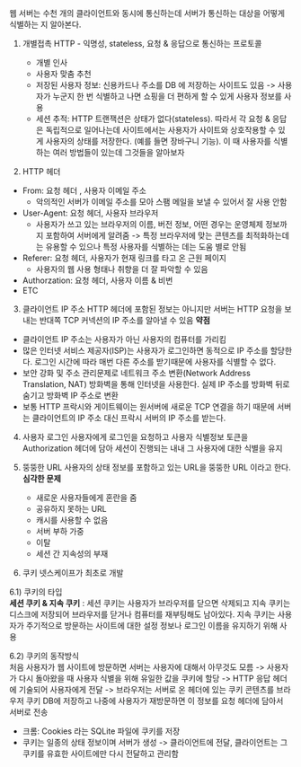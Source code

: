 웹 서버는 수천 개의 클라이언트와 동시에 통신하는데 서버가 통신하는 대상을 어떻게 식별하는 지 알아본다.

1. 개별접촉
   HTTP - 익명성, stateless, 요청 & 응답으로 통신하는 프로토콜

   - 개별 인사
   - 사용자 맞춤 추천
   - 저장된 사용자 정보: 신용카드나 주소를 DB 에 저장하는 사이트도 있음 -> 사용자가 누군지 한 번 식별하고 나면 쇼핑을 더 편하게 할 수 있게 사용자 정보를 사용
   - 세션 추적: HTTP 트랜잭션은 상태가 없다(stateless). 따라서 각 요청 & 응답은 독립적으로 일어나는데 사이트에서는 사용자가 사이트와 상호작용할 수 있게 사용자의 상태를 저장한다. (예를 들면 장바구니 기능). 이 때 사용자를 식별하는 여러 방법들이 있는데 그것들을 알아보자

2. HTTP 헤더

- From: 요청 헤더 , 사용자 이메일 주소
  - 악의적인 서버가 이메일 주소를 모아 스팸 메일을 보낼 수 있어서 잘 사용 안함
- User-Agent: 요청 헤더, 사용자 브라우저
  - 사용자가 쓰고 있는 브라우저의 이름, 버전 정보, 어떤 경우는 운영체제 정보까지 포함하여 서버에게 알려줌 -> 특정 브라우저에 맞는 콘텐츠를 최적화하는데는 유용할 수 있으나 특정 사용자를 식별하는 데는 도움 별로 안됨
- Referer: 요청 헤더, 사용자가 현재 링크를 타고 온 근원 페이지
  - 사용자의 웹 사용 형태나 취향을 더 잘 파악할 수 있음
- Authorzation: 요청 헤더, 사용자 이름 & 비번
- ETC

3. 클라이언트 IP 주소
   HTTP 헤더에 포함된 정보는 아니지만 서버는 HTTP 요청을 보내는 반대쪽 TCP 커넥션의 IP 주소를 알아낼 수 있음
   **약점**

- 클라이언트 IP 주소는 사용자가 아닌 사용자의 컴퓨터를 가리킴
- 많은 인터넷 서비스 제공자(ISP)는 사용자가 로그인하면 동적으로 IP 주소를 할당한다. 로그인 시간에 따라 매번 다른 주소를 받기때문에 사용자를 식별할 수 없다.
- 보안 강화 및 주소 관리문제로 네트워크 주소 변환(Network Address Translation, NAT) 방화벽을 통해 인터넷을 사용한다. 실제 IP 주소를 방화벽 뒤로 숨기고 방화벽 IP 주소로 변환
- 보통 HTTP 프락시와 게이트웨이는 원서버에 새로운 TCP 연결을 하기 때문에 서버는 클라이언트의 IP 주소 대신 프락시 서버의 IP 주소를 받는다.

4. 사용자 로그인
   사용자에게 로그인을 요청하고 사용자 식별정보 토큰을 Authorization 헤더에 담아 세션이 진행되는 내내 그 사용자에 대한 식별을 유지

5. 뚱뚱한 URL
   사용자의 상태 정보를 포함하고 있는 URL을 뚱뚱한 URL 이라고 한다.
   **심각한 문제**

   - 새로운 사용자들에게 혼란을 줌
   - 공유하지 못하는 URL
   - 캐시를 사용할 수 없음
   - 서버 부하 가중
   - 이탈
   - 세션 간 지속성의 부재

6. 쿠키
   넷스케이프가 최초로 개발

6.1) 쿠키의 타입<br>
**세션 쿠키 & 지속 쿠키**
: 세션 쿠키는 사용자가 브라우저를 닫으면 삭제되고 지속 쿠키는 디스크에 저장되어 브라우저를 닫거나 컴퓨터를 재부팅해도 남아있다. 지속 쿠키는 사용자가 주기적으로 방문하는 사이트에 대한 설정 정보나 로그인 이름을 유지하기 위해 사용

6.2) 쿠키의 동작방식 <br>
처음 사용자가 웹 사이트에 방문하면 서버는 사용자에 대해서 아무것도 모름 -> 사용자가 다시 돌아왔을 때 사용자 식별을 위해 유일한 값을 쿠키에 할당 -> HTTP 응답 헤더에 기술되어 사용자에게 전달 -> 브라우저는 서버로 온 헤더에 있는 쿠키 콘텐츠를 브라우저 쿠키 DB에 저장하고 나중에 사용자가 재방문하면 이 정보를 요청 헤더에 담아서 서버로 전송

- 크롬: Cookies 라는 SQLite 파일에 쿠키를 저장
- 쿠키는 일종의 상태 정보이며 서버가 생성 -> 클라이언트에 전달, 클라이언트는 그 쿠키를 유효한 사이트에만 다시 전달하고 관리함
